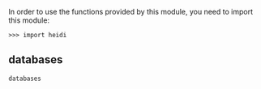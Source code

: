 


In order to use the functions provided by this module, you need to import this module:

```kalk
>>> import heidi
```

## databases

`databases`

